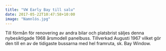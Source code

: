 ```yaml
---
title: "VW Early Bay till salu"
date: 2017-05-22T10:47:58+10:00 
image: "Namnlös.jpg"
---
```


Till förmån för renovering av andra bilar och platsbrist säljes denna nybesiktigade 1968 årsmodell panelbuss. Tillverkad Augusti 1967 vilket gör den till en av de tidigaste bussarna med hel framruta, sk. Bay Window.
